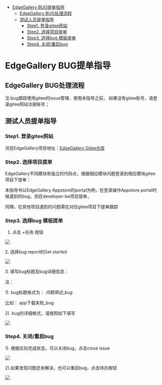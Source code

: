 *   [EdgeGallery BUG提单指导](#EdgeGallery-BUG提单指导)
    *   [EdgeGallery BUG处理流程](#EdgeGallery-BUG处理流程)
    *   [测试人员提单指导](#测试人员提单指导)
        *   [Step1. 登录gitee网站](#Step1-登录gitee网站)
        *   [Step2. 选择项目提单](#Step2-选择项目提单)
        *   [Step3. 选择bug 模板提单](#Step3-选择bug-模板提单)
        *   [Step4. 关闭/重启bug](#Step4-关闭重启bug)

EdgeGallery BUG提单指导
===================

EdgeGallery BUG处理流程
-----------------------

注:bug跟踪使用gitee的issue管理，使用本指导之前， 如果没有gitee账号，请登录gitee网站注册账号；

测试人员提单指导
----------

### Step1. 登录gitee网站

浏览EdgeGallery项目地址：[EdgeGallery Gitee仓库](https://gitee.com/edgegallery)


### Step2. 选择项目提单

EdgeGallery不同模块有独立的代码仓，根据相应模块问题登录到相应模块gitee项目下提单：

本指导书以EdgeGallery Appstore的portal为例，在登录操作Appstore portal时候遇到的bug，则在developer-be项目提单，


同理，在其他项目遇到的问题需在对应gitee项目下提单跟踪


### Step3. 选择bug 模板提单

1.  点击 +任务 按钮
    

![](https://images.gitee.com/uploads/images/2020/0722/112955_4765f892_7625288.png)
    

2\. 选择bug report的Get started

![](https://images.gitee.com/uploads/images/2020/0722/113400_8f9112b7_7625288.png)

3\. 填写bug标题及bug详细信息：

注：

1). bug标题格式为： _问题简述\_bug_

比如： app下载失败\_bug

2). bug的详细格式，请按照如下填写

![](https://images.gitee.com/uploads/images/2020/0722/113859_a16f2b55_7625288.png)


### Step4. 关闭/重启bug

1). 根据实际完成状态，可以关闭bug，点击close issue

![](https://images.gitee.com/uploads/images/2020/0722/114331_2c3c5c4d_7625288.png)

2).如果发现问题还未解决，也可以重启bug，点击待办按钮

![](https://images.gitee.com/uploads/images/2020/0722/114946_ba80e4dc_7625288.png)